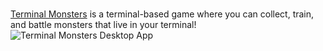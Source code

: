 <br>[Terminal Monsters](https://github.com/ozenui/terminal-monsters) is a terminal-based game where you can collect, train, and battle monsters that live in your terminal!
![Terminal Monsters Desktop App](https://media.contra.com/image/upload/fl_progressive/q_auto:best/irzyofqx0wfcdnc9kt6r.webp)

